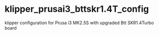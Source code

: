 # klipper_prusai3_bttskr1.4T_config

klipper configuration for Prusa i3 MK2.5S with upgraded Btt SKR1.4Turbo board
